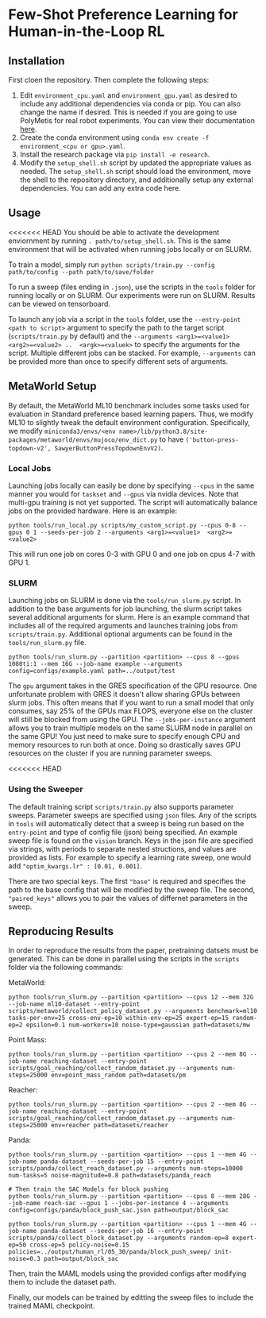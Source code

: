 # Few-Shot Preference Learning for Human-in-the-Loop RL

## Installation

First cloen the repository. Then complete the following steps:
1. Edit `environment_cpu.yaml` and `environment_gpu.yaml` as desired to include any additional dependencies via conda or pip. You can also change the name if desired. This is needed if you are going to use PolyMetis for real robot experiments. You can view their documentation [here](https://facebookresearch.github.io/fairo/polymetis/installation.html).
2. Create the conda environment using `conda env create -f environment_<cpu or gpu>.yaml`.
3. Install the research package via `pip install -e research`.
4. Modify the `setup_shell.sh` script by updated the appropriate values as needed. The `setup_shell.sh` script should load the environment, move the shell to the repository directory, and additionally setup any external dependencies. You can add any extra code here.

## Usage
<<<<<<< HEAD
You should be able to activate the development enviornment by running `. path/to/setup_shell.sh`. This is the same environment that will be activated when running jobs locally or on SLURM.

To train a model, simply run `python scripts/train.py --config path/to/config --path path/to/save/folder`

To run a sweep (files ending in `.json`), use the scripts in the `tools` folder for running locally or on SLURM. Our experiments were run on SLURM.
Results can be viewed on tensorboard.

To launch any job via a script in the `tools` folder, use the `--entry-point <path to script>` argument to specify the path to the target script (`scripts/train.py` by default) and the `--arguments <arg1>=<value1>  <arg2>=<value2> ..  <argk>=<valuek>` to specify the arguments for the script. Multiple different jobs can be stacked. For example, `--arguments` can be provided more than once to specify different sets of arguments.

## MetaWorld Setup
By default, the MetaWorld ML10 benchmark includes some tasks used for evaluation in Standard preference based learning papers. Thus, we modify ML10 to slightly tweak the default environment configuration.  Specifically, we modify `miniconda3/envs/<env name>/lib/python3.8/site-packages/metaworld/envs/mujoco/env_dict.py` to have `('button-press-topdown-v2', SawyerButtonPressTopdownEnvV2)`.

### Local Jobs
Launching jobs locally can easily be done by specifying `--cpus` in the same manner you would for `taskset` and `--gpus` via nvidia devices. Note that multi-gpu training is not yet supported. The script will automatically balance jobs on the provided hardware. Here is an example:
```
python tools/run_local.py scripts/my_custom_script.py --cpus 0-8 --gpus 0 1 --seeds-per-job 2 --arguments <arg1>=<value1>  <arg2>=<value2>
```
This will run one job on cores 0-3 with GPU 0 and one job on cpus 4-7 with GPU 1.

### SLURM
Launching jobs on SLURM is done via the `tools/run_slurm.py` script. In addition to the base arguments for job launching, the slurm script takes several additional arguments for slurm. Here is an example command that includes all of the required arguments and launches training jobs from `scripts/train.py`. Additional optional arguments can be found in the `tools/run_slurm.py` file.
```
python tools/run_slurm.py --partition <partition> --cpus 8 --gpus 1080ti:1 --mem 16G --job-name example --arguments config=configs/example.yaml path=../output/test
```
The `gpu` argument takes in the GRES specification of the GPU resource. One unfortunate problem with GRES it doesn't allow sharing GPUs between slurm jobs. This often means that if you want to run a small model that only consumes, say 25% of the GPUs max FLOPS, everyone else on the cluster will still be blocked from using the GPU. The `--jobs-per-instance` argument allows you to train multiple models on the same SLURM node in parallel on the same GPU! You just need to make sure to specify enough CPU and memory resources to run both at once. Doing so drastically saves GPU resources on the cluster if you are running parameter sweeps.

<<<<<<< HEAD
### Using the Sweeper
The default training script `scripts/train.py` also supports parameter sweeps. Parameter sweeps are specified using `json` files. Any of the scripts in `tools` will automatically detect that a sweep is being run based on the `entry-point` and type of config file (json) being specified. An example sweep file is found on the `vision` branch. Keys in the json file are specified via strings, with periods to separate nested structions, and values are provided as lists. For example to specify a learning rate sweep, one would add `"optim_kwargs.lr" : [0.01, 0.001]`.

There are two special keys. The first `"base"` is required and specifies the path to the base config that will be modified by the sweep file. The second, `"paired_keys"` allows you to pair the values of differnet parameters in the sweep.

## Reproducing Results

In order to reproduce the results from the paper, pretraining datsets must be generated. This can be done in parallel using the scripts in the `scripts` folder via the following commands:

MetaWorld:
```
python tools/run_slurm.py --partition <partition> --cpus 12 --mem 32G --job-name ml10-dataset --entry-point scripts/metaworld/collect_policy_dataset.py --arguments benchmark=ml10 tasks-per-env=25 cross-env-ep=10 within-env-ep=25 expert-ep=15 random-ep=2 epsilon=0.1 num-workers=10 noise-type=gaussian path=datasets/mw
```

Point Mass:
```
python tools/run_slurm.py --partition <partition> --cpus 2 --mem 8G --job-name reaching-dataset --entry-point scripts/goal_reaching/collect_random_dataset.py --arguments num-steps=25000 env=point_mass_random path=datasets/pm
```

Reacher:
```
python tools/run_slurm.py --partition <partition> --cpus 2 --mem 8G --job-name reaching-dataset --entry-point scripts/goal_reaching/collect_random_dataset.py --arguments num-steps=25000 env=reacher path=datasets/reacher
```

Panda:
```
python tools/run_slurm.py --partition <partition> --cpus 1 --mem 4G --job-name panda-dataset --seeds-per-job 15 --entry-point scripts/panda/collect_reach_dataset.py --arguments num-steps=10000 num-tasks=5 noise-magnitude=0.8 path=datasets/panda_reach

# Then train the SAC Models for block pushing
python tools/run_slurm.py --partition <partition> --cpus 8 --mem 28G --job-name reach-sac --gpus 1 --jobs-per-instance 4 --arguments config=configs/panda/block_push_sac.json path=output/block_sac

python tools/run_slurm.py --partition <partition> --cpus 1 --mem 4G --job-name panda-dataset --seeds-per-job 16 --entry-point scripts/panda/collect_block_dataset.py --arguments random-ep=8 expert-ep=50 cross-ep=5 policy-noise=0.15 policies=../output/human_rl/05_30/panda/block_push_sweep/ init-noise=0.3 path=output/block_sac
```

Then, train the MAML models using the provided configs after modifying them to include the dataset path.

Finally, our models can be trained by editting the sweep files to include the trained MAML checkpoint.
